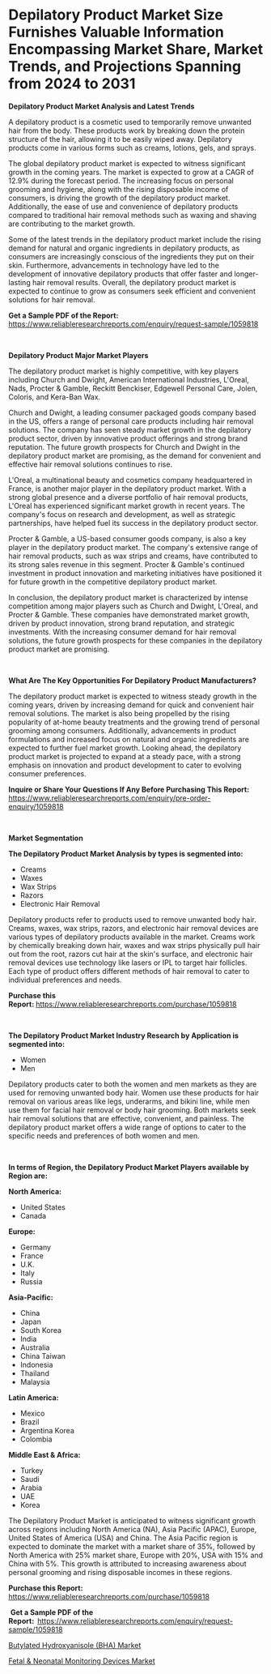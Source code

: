 <p><h1>Depilatory Product Market Size Furnishes Valuable Information Encompassing Market Share, Market Trends, and Projections Spanning from 2024 to 2031</h1></p><p><strong>Depilatory Product Market Analysis and Latest Trends</strong></p>
<p><p>A depilatory product is a cosmetic used to temporarily remove unwanted hair from the body. These products work by breaking down the protein structure of the hair, allowing it to be easily wiped away. Depilatory products come in various forms such as creams, lotions, gels, and sprays.</p><p>The global depilatory product market is expected to witness significant growth in the coming years. The market is expected to grow at a CAGR of 12.9% during the forecast period. The increasing focus on personal grooming and hygiene, along with the rising disposable income of consumers, is driving the growth of the depilatory product market. Additionally, the ease of use and convenience of depilatory products compared to traditional hair removal methods such as waxing and shaving are contributing to the market growth.</p><p>Some of the latest trends in the depilatory product market include the rising demand for natural and organic ingredients in depilatory products, as consumers are increasingly conscious of the ingredients they put on their skin. Furthermore, advancements in technology have led to the development of innovative depilatory products that offer faster and longer-lasting hair removal results. Overall, the depilatory product market is expected to continue to grow as consumers seek efficient and convenient solutions for hair removal.</p></p>
<p><strong>Get a Sample PDF of the Report:&nbsp;</strong> <a href="https://www.reliableresearchreports.com/enquiry/request-sample/1059818">https://www.reliableresearchreports.com/enquiry/request-sample/1059818</a></p>
<p>&nbsp;</p>
<p><strong>Depilatory Product Major Market Players</strong></p>
<p><p>The depilatory product market is highly competitive, with key players including Church and Dwight, American International Industries, L'Oreal, Nads, Procter & Gamble, Reckitt Benckiser, Edgewell Personal Care, Jolen, Coloris, and Kera-Ban Wax. </p><p>Church and Dwight, a leading consumer packaged goods company based in the US, offers a range of personal care products including hair removal solutions. The company has seen steady market growth in the depilatory product sector, driven by innovative product offerings and strong brand reputation. The future growth prospects for Church and Dwight in the depilatory product market are promising, as the demand for convenient and effective hair removal solutions continues to rise.</p><p>L'Oreal, a multinational beauty and cosmetics company headquartered in France, is another major player in the depilatory product market. With a strong global presence and a diverse portfolio of hair removal products, L'Oreal has experienced significant market growth in recent years. The company's focus on research and development, as well as strategic partnerships, have helped fuel its success in the depilatory product sector.</p><p>Procter & Gamble, a US-based consumer goods company, is also a key player in the depilatory product market. The company's extensive range of hair removal products, such as wax strips and creams, have contributed to its strong sales revenue in this segment. Procter & Gamble's continued investment in product innovation and marketing initiatives have positioned it for future growth in the competitive depilatory product market.</p><p>In conclusion, the depilatory product market is characterized by intense competition among major players such as Church and Dwight, L'Oreal, and Procter & Gamble. These companies have demonstrated market growth, driven by product innovation, strong brand reputation, and strategic investments. With the increasing consumer demand for hair removal solutions, the future growth prospects for these companies in the depilatory product market are promising.</p></p>
<p>&nbsp;</p>
<p><strong>What Are The Key Opportunities For Depilatory Product Manufacturers?</strong></p>
<p><p>The depilatory product market is expected to witness steady growth in the coming years, driven by increasing demand for quick and convenient hair removal solutions. The market is also being propelled by the rising popularity of at-home beauty treatments and the growing trend of personal grooming among consumers. Additionally, advancements in product formulations and increased focus on natural and organic ingredients are expected to further fuel market growth. Looking ahead, the depilatory product market is projected to expand at a steady pace, with a strong emphasis on innovation and product development to cater to evolving consumer preferences.</p></p>
<p><strong>Inquire or Share Your Questions If Any Before Purchasing This Report:</strong> <a href="https://www.reliableresearchreports.com/enquiry/pre-order-enquiry/1059818">https://www.reliableresearchreports.com/enquiry/pre-order-enquiry/1059818</a></p>
<p>&nbsp;</p>
<p><strong>Market Segmentation</strong></p>
<p><strong>The Depilatory Product Market Analysis by types is segmented into:</strong></p>
<p><ul><li>Creams</li><li>Waxes</li><li>Wax Strips</li><li>Razors</li><li>Electronic Hair Removal</li></ul></p>
<p><p>Depilatory products refer to products used to remove unwanted body hair. Creams, waxes, wax strips, razors, and electronic hair removal devices are various types of depilatory products available in the market. Creams work by chemically breaking down hair, waxes and wax strips physically pull hair out from the root, razors cut hair at the skin's surface, and electronic hair removal devices use technology like lasers or IPL to target hair follicles. Each type of product offers different methods of hair removal to cater to individual preferences and needs.</p></p>
<p><strong>Purchase this Report:&nbsp;</strong><a href="https://www.reliableresearchreports.com/purchase/1059818">https://www.reliableresearchreports.com/purchase/1059818</a></p>
<p>&nbsp;</p>
<p><strong>The Depilatory Product Market Industry Research by Application is segmented into:</strong></p>
<p><ul><li>Women</li><li>Men</li></ul></p>
<p><p>Depilatory products cater to both the women and men markets as they are used for removing unwanted body hair. Women use these products for hair removal on various areas like legs, underarms, and bikini line, while men use them for facial hair removal or body hair grooming. Both markets seek hair removal solutions that are effective, convenient, and painless. The depilatory product market offers a wide range of options to cater to the specific needs and preferences of both women and men.</p></p>
<p>&nbsp;</p>
<p><strong>In terms of Region, the Depilatory Product Market Players available by Region are:</strong></p>
<p>
    <p> <strong> North America: </strong>
        <ul>
            <li>United States</li>
            <li>Canada</li>
        </ul>
        </p> 
    <p> <strong> Europe: </strong>
        <ul>
            <li>Germany</li>
            <li>France</li>
            <li>U.K.</li>
            <li>Italy</li>
            <li>Russia</li>
        </ul>
        </p> 
    <p> <strong> Asia-Pacific: </strong>
        <ul>
            <li>China</li>
            <li>Japan</li>
            <li>South Korea</li>
            <li>India</li>
            <li>Australia</li>
            <li>China Taiwan</li>
            <li>Indonesia</li>
            <li>Thailand</li>
            <li>Malaysia</li>
        </ul>
        </p> 
    <p> <strong> Latin America: </strong>
        <ul>
            <li>Mexico</li>
            <li>Brazil</li>
            <li>Argentina Korea</li>
            <li>Colombia</li>
        </ul>
        </p> 
    <p> <strong> Middle East & Africa: </strong>
        <ul>
            <li>Turkey</li>
            <li>Saudi</li>
            <li>Arabia</li>
            <li>UAE</li>
            <li>Korea</li>
        </ul>
    </p>
    </p>
<p><p>The Depilatory Product Market is anticipated to witness significant growth across regions including North America (NA), Asia Pacific (APAC), Europe, United States of America (USA) and China. The Asia Pacific region is expected to dominate the market with a market share of 35%, followed by North America with 25% market share, Europe with 20%, USA with 15% and China with 5%. This growth is attributed to increasing awareness about personal grooming and rising disposable incomes in these regions.</p></p>
<p><strong>Purchase this Report: </strong><a href="https://www.reliableresearchreports.com/purchase/1059818">https://www.reliableresearchreports.com/purchase/1059818</a></p>
<p>&nbsp;<strong>Get a Sample PDF of the Report:&nbsp;&nbsp;</strong><a href="https://www.reliableresearchreports.com/enquiry/request-sample/1059818">https://www.reliableresearchreports.com/enquiry/request-sample/1059818</a></p>
<p><strong></strong></p>
<p><p><a href="https://github.com/gamblestampleyjenny50m5sl6/Market-Research-Report-List-1/blob/main/butylated-hydroxyanisole-bha-market.md">Butylated Hydroxyanisole (BHA) Market</a></p><p><a href="https://github.com/wwwkeltoum/Market-Research-Report-List-1/blob/main/fetal-neonatal-monitoring-devices-market.md">Fetal & Neonatal Monitoring Devices Market</a></p></p>